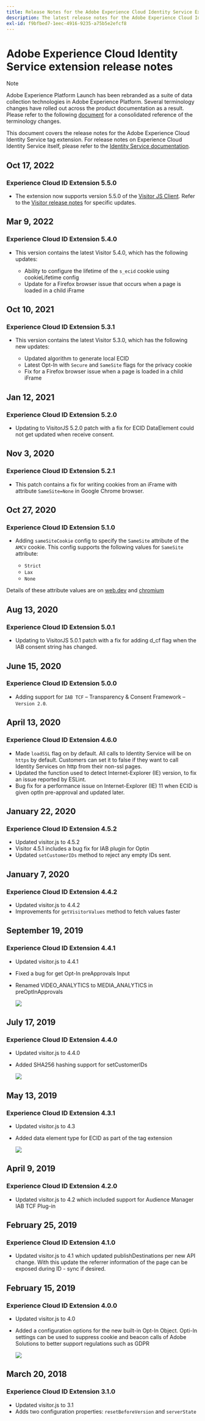 ```yaml
---
title: Release Notes for the Adobe Experience Cloud Identity Service Extension
description: The latest release notes for the Adobe Experience Cloud Identity Service tag extension in Adobe Experience Platform.
exl-id: f9bfbed7-1eec-4916-9235-a75b5e2efcf8
---
```

# Adobe Experience Cloud Identity Service extension release notes

>[!NOTE]
>
>Adobe Experience Platform Launch has been rebranded as a suite of data collection technologies in Adobe Experience Platform. Several terminology changes have rolled out across the product documentation as a result. Please refer to the following [document](../../../term-updates.md) for a consolidated reference of the terminology changes.

This document covers the release notes for the Adobe Experience Cloud Identity Service tag extension. For release notes on Experience Cloud Identity Service itself, please refer to the [Identity Service documentation](https://experienceleague.adobe.com/docs/id-service/using/release-notes/release-notes.html).

## Oct 17, 2022

### Experience Cloud ID Extension 5.5.0

* The extension now supports version 5.5.0 of the [Visitor JS Client](https://github.com/Adobe-Marketing-Cloud/id-service). Refer to the [Visitor release notes](https://github.com/Adobe-Marketing-Cloud/id-service/releases/tag/5.5.0) for specific updates.

## Mar 9, 2022

### Experience Cloud ID Extension 5.4.0

* This version contains the latest Visitor 5.4.0, which has the following updates:

  * Ability to configure the lifetime of the `s_ecid` cookie using cookieLifetime config
  * Update for a Firefox browser issue that occurs when a page is loaded in a child iFrame

## Oct 10, 2021

### Experience Cloud ID Extension 5.3.1

* This version contains the latest Visitor 5.3.0, which has the following new updates:

  * Updated algorithm to generate local ECID
  * Latest Opt-In with `Secure` and `SameSite` flags for the privacy cookie
  * Fix for a Firefox browser issue when a page is loaded in a child iFrame

## Jan 12, 2021

### Experience Cloud ID Extension 5.2.0

* Updating to VisitorJS 5.2.0 patch with a fix for ECID DataElement could not get updated when receive consent.

## Nov 3, 2020

### Experience Cloud ID Extension 5.2.1

* This patch contains a fix for writing cookies from an iFrame with attribute `SameSite=None` in Google Chrome browser.

## Oct 27, 2020

### Experience Cloud ID Extension 5.1.0

* Adding `sameSiteCookie` config to specify the `SameSite` attribute of the `AMCV` cookie.
This config supports the following values for `SameSite` attribute:

  * `Strict`
  * `Lax`
  * `None`

Details of these attribute values are on [web.dev](https://web.dev/samesite-cookies-explained/) and [chromium](https://www.chromium.org/updates/same-site)


## Aug 13, 2020

### Experience Cloud ID Extension 5.0.1

* Updating to VisitorJS 5.0.1 patch with a fix for adding d_cf flag when the IAB consent string has changed.

## June 15, 2020

### Experience Cloud ID Extension 5.0.0

* Adding support for `IAB TCF` – Transparency & Consent Framework – `Version 2.0`.

## April 13, 2020

### Experience Cloud ID Extension 4.6.0

* Made `loadSSL` flag on by default. All calls to Identity Service will be on `https` by default. Customers can set it to false if they want to call Identity Services on http from their non-ssl pages.
* Updated the function used to detect Internet-Explorer (IE) version, to fix an issue reported by ESLint.
* Bug fix for a performance issue on Internet-Explorer (IE) 11 when ECID is given optIn pre-approval and updated later.

## January 22, 2020

### Experience Cloud ID Extension 4.5.2

* Updated visitor.js to 4.5.2
* Visitor 4.5.1 includes a bug fix for IAB plugin for Optin
* Updated `setCustomerIDs` method to reject any empty IDs sent.

## January 7, 2020

### Experience Cloud ID Extension 4.4.2

* Updated visitor.js to 4.4.2
* Improvements for `getVisitorValues` method to fetch values faster


## September 19, 2019

### Experience Cloud ID Extension 4.4.1

* Updated visitor.js to 4.4.1
* Fixed a bug for get Opt-In preApprovals Input
* Renamed VIDEO_ANALYTICS to MEDIA_ANALYTICS in preOptInApprovals

  ![](../../../images/ecid-media-analytics.png)

## July 17, 2019

### Experience Cloud ID Extension 4.4.0

* Updated visitor.js to 4.4.0
* Added SHA256 hashing support for setCustomerIDs

  ![](../../../images/ecid-setCustomerIDs-hash.png)

## May 13, 2019

### Experience Cloud ID Extension 4.3.1

* Updated visitor.js to 4.3
* Added data element type for ECID as part of the tag extension

  ![](../../../images/ecid-data-element.png)

## April 9, 2019

### Experience Cloud ID Extension 4.2.0

* Updated visitor.js to 4.2 which included support for Audience Manager IAB TCF Plug-in

## February 25, 2019

### Experience Cloud ID Extension 4.1.0

* Updated visitor.js to 4.1 which updated publishDestinations per new API change. With this update the referrer information of the page can be exposed during ID - sync if desired.

## February 15, 2019

### Experience Cloud ID Extension 4.0.0

* Updated visitor.js to 4.0
* Added a configuration options for the new built-in Opt-In Object. Opti-In settings can be used to suppress cookie and beacon calls of Adobe Solutions to better support regulations such as GDPR

  ![](../../../images/ext-mcid-opt-in.png)

## March 20, 2018

### Experience Cloud ID Extension 3.1.0

* Updated visitor.js to 3.1
* Adds two configuration properties: `resetBeforeVersion` and `serverState`
